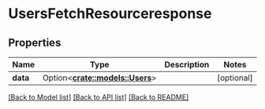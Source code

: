 # UsersFetchResourceresponse

## Properties

Name | Type | Description | Notes
------------ | ------------- | ------------- | -------------
**data** | Option<[**crate::models::Users**](users.md)> |  | [optional]

[[Back to Model list]](../README.md#documentation-for-models) [[Back to API list]](../README.md#documentation-for-api-endpoints) [[Back to README]](../README.md)


